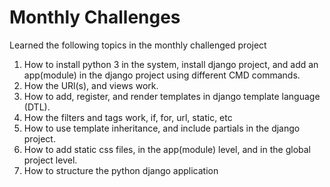 # Monthly Challenges

Learned the following topics in the monthly challenged project

1. How to install python 3 in the system, install django project, and add an app(module) in the django project using different CMD commands.
2. How the URl(s), and views work.
3. How to add, register, and render templates in django template language (DTL).
4. How the filters and tags work, if, for, url, static, etc
5. How to use template inheritance, and include partials in the django project.
6. How to add static css files, in the app(module) level, and in the global project level.
7. How to structure the python django application
